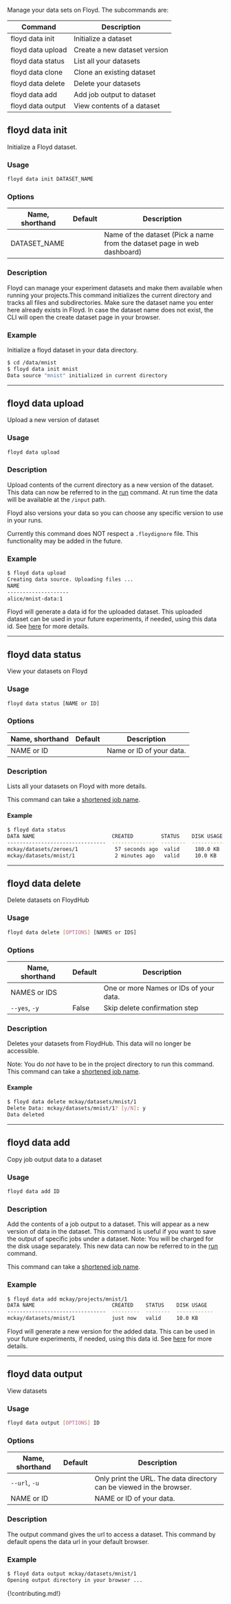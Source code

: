
Manage your data sets on Floyd. The subcommands are:

| Command              | Description              |
| -------------------  | ------------------------ |
| floyd data init      | Initialize a dataset |
| floyd data upload    | Create a new dataset version |
| floyd data status    | List all your datasets  |
| floyd data clone     | Clone an existing dataset |
| floyd data delete    | Delete your datasets |
| floyd data add       | Add job output to dataset |
| floyd data output    | View contents of a dataset |

## floyd data init

Initialize a Floyd dataset.

### Usage
```bash
floyd data init DATASET_NAME
```

### Options
| Name, shorthand | Default | Description |
| --------------- | ------- | ----------- |
| DATASET_NAME    |         | Name of the dataset (Pick a name from the dataset page in web dashboard)    |

### Description
Floyd can manage your experiment datasets and make them available when running your projects.This command initializes the
current directory and tracks all files and subdirectories. Make sure the dataset name you enter here already
exists in Floyd. In case the dataset name does not exist, the CLI will open the create dataset page in your browser.

### Example
Initialize a floyd dataset in your data directory.
```bash
$ cd /data/mnist
$ floyd data init mnist
Data source "mnist" initialized in current directory
```

---------------------------------

## floyd data upload

Upload a new version of dataset

### Usage
```bash
floyd data upload
```

### Description
Upload contents of the current directory as a new version of the dataset. This data can now be referred to in the [run](./run.md) command.
At run time the data will be available at the `/input` path.

Floyd also versions your data so you can choose any specific version to use in your runs.

Currently this command does NOT respect a `.floydignore` file. This functionality may be added in the future.

### Example
```bash
$ floyd data upload
Creating data source. Uploading files ...
NAME
--------------------
alice/mnist-data:1
```
Floyd will generate a data id for the uploaded dataset. This uploaded dataset can be used in your future experiments, if needed,
using this data id. See [here](../guides/data/mounting_data/#mounting-datasets) for more details.

---------------------------------

## floyd data status

View your datasets on Floyd

### Usage
```bash
floyd data status [NAME or ID]
```

### Options
| Name, shorthand | Default | Description |
| --------------- | ------- | ----------- |
| NAME or ID |      | Name or ID of your data. |

### Description
Lists all your datasets on Floyd with more details.

This command can take a [shortened job name](../guides/shortnames).

#### Example
```bash
$ floyd data status
DATA NAME                         CREATED         STATUS    DISK USAGE
--------------------------------  --------------  --------  ------------
mckay/datasets/zeroes/1            57 seconds ago  valid     180.0 KB
mckay/datasets/mnist/1             2 minutes ago   valid     10.0 KB
```

---------------------------------

## floyd data delete

Delete datasets on FloydHub

### Usage
```bash
floyd data delete [OPTIONS] [NAMES or IDS]
```

### Options
| Name, shorthand | Default | Description |
| --------------- | ------- | ----------- |
| NAMES or IDS |      | One or more Names or IDs of your data. |
| `--yes`, `-y` | False  | Skip delete confirmation step |

### Description
Deletes your datasets from FloydHub. This data will no longer
be accessible.

Note: You do *not* have to be in the project directory to run this command.
This command can take a [shortened job name](../guides/shortnames).

#### Example
```bash
$ floyd data delete mckay/datasets/mnist/1
Delete Data: mckay/datasets/mnist/1? [y/N]: y
Data deleted
```

---------------------------------

## floyd data add

Copy job output data to a dataset

### Usage
```bash
floyd data add ID
```

### Description
Add the contents of a job output to a dataset. This will appear as a new version of data in the dataset. This command is useful if you
want to save the output of specific jobs under a dataset. Note: You will be charged for the disk usage separately.
This new data can now be referred to in the [run](./run.md) command.

This command can take a [shortened job name](../guides/shortnames).
### Example
```bash
$ floyd data add mckay/projects/mnist/1
DATA NAME                         CREATED    STATUS    DISK USAGE
--------------------------------  ---------  --------  ------------
mckay/datasets/mnist/1            just now   valid     10.0 KB
```
Floyd will generate a new version for the added data. This can be used in your future experiments, if needed,
using this data id. See [here](../guides/data/mounting_data/#mounting-datasets) for more details.

---------------------------------

## floyd data output

View datasets

### Usage
```bash
floyd data output [OPTIONS] ID
```

### Options
| Name, shorthand | Default | Description |
| --------------- | ------- | ----------- |
| `--url`, `-u` |      | Only print the URL. The data directory can be viewed in the browser. |
| NAME or ID |      | NAME or ID of your data. |

### Description
The output command gives the url to access a dataset. This command by default opens the data url
in your default browser.

### Example
```bash
$ floyd data output mckay/datasets/mnist/1
Opening output directory in your browser ...
```

{!contributing.md!}
